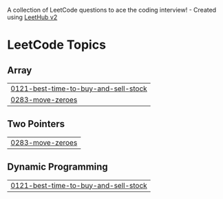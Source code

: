 A collection of LeetCode questions to ace the coding interview! - Created using [LeetHub v2](https://github.com/arunbhardwaj/LeetHub-2.0)
<!---LeetCode Topics Start-->
# LeetCode Topics
## Array
|  |
| ------- |
| [0121-best-time-to-buy-and-sell-stock](https://github.com/selam1630/leetcode2/tree/master/0121-best-time-to-buy-and-sell-stock) |
| [0283-move-zeroes](https://github.com/selam1630/leetcode2/tree/master/0283-move-zeroes) |
## Two Pointers
|  |
| ------- |
| [0283-move-zeroes](https://github.com/selam1630/leetcode2/tree/master/0283-move-zeroes) |
## Dynamic Programming
|  |
| ------- |
| [0121-best-time-to-buy-and-sell-stock](https://github.com/selam1630/leetcode2/tree/master/0121-best-time-to-buy-and-sell-stock) |
<!---LeetCode Topics End-->